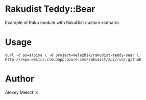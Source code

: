 # Rakudist Teddy::Bear

Example of Raku module with RakuDist custom scenario

# Usage

`curl -d os=alpine \
-d project=melezhik/rakudist-teddy-bear \
http://repo.westus.cloudapp.azure.com/rakudist/api/run/:github`

# Author 

Alexey Melezhik

